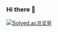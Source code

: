 ### Hi there 👋

[![Solved.ac프로필](http://mazassumnida.wtf/api/v2/generate_badge?boj=yij0325)](https://solved.ac/yij0325) 
